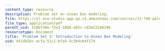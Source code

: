 ```yaml
---
content_type: resource
description: Problem set on ocean box modeling.
file: https://ol-ocw-studio-app-qa.s3.amazonaws.com/courses/12-740-paleoceanography-spring-2008/451402bcacfa51c1bfa43c3b4cb4f174_problem_set3.pdf
file_type: application/pdf
parent_uid: 518bf30e-72e3-18b8-a83c-c63e22246196
resourcetype: Document
title: 'Problem Set 3: Introduction to Ocean Box Modeling'
uid: 451402bc-acfa-51c1-bfa4-3c3b4cb4f174
---
```

